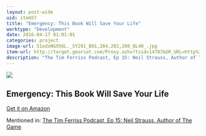 ```yaml
---
layout: post-wide
uid: item57
title: "Emergency: This Book Will Save Your Life"
worktype: "Development"
date: 2016-04-17 01:01:01
categories: project
image-url: 51odxNGX56L._SY291_BO1,204,203,200_QL40_.jpg
item-url: http://target.georiot.com/Proxy.ashx?tsid=14707&GR_URL=http%3A%2F%2Fwww.amazon.com%2FEmergency-This-Book-Will-Save%2Fdp%2F0060898771%2F
description: "The Tim Ferriss Podcast, Ep 15: Neil Strauss, Author of The Game"
---
```

<a href="http://target.georiot.com/Proxy.ashx?tsid=14707&GR_URL=http%3A%2F%2Fwww.amazon.com%2FEmergency-This-Book-Will-Save%2Fdp%2F0060898771%2F" target="blank"><img src="../../../../img/thumbs/51odxNGX56L._SY291_BO1,204,203,200_QL40_.jpg" class="prod-img"></a>
<h2>Emergency: This Book Will Save Your Life</h2>
<p><a href="http://target.georiot.com/Proxy.ashx?tsid=14707&GR_URL=http%3A%2F%2Fwww.amazon.com%2FEmergency-This-Book-Will-Save%2Fdp%2F0060898771%2F" target="blank">Get it on Amazon</a><p>
<p>Mentioned in: <a href="http://fourhourworkweek.com/2014/06/24/neil-strauss/comment-page-2/" target="blank">The Tim Ferriss Podcast, Ep 15: Neil Strauss, Author of The Game</a></p>

